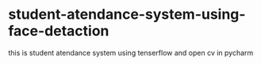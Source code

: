 # student-atendance-system-using-face-detaction
this is student atendance system using tenserflow and open cv in pycharm 
